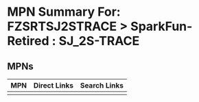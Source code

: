 



# MPN Summary For: FZSRTSJ2STRACE > SparkFun-Retired : SJ_2S-TRACE

## MPNs
  

|MPN|Direct Links|Search Links|
| :--- | :--- | :--- |
||||
